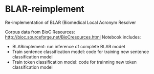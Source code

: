 # BLAR-reimplement
Re-implementation of BLAR (Biomedical Local Acronym Resolver

Corpus data from BioC Resources: http://bioc.sourceforge.net/BioCresources.html
Notebook includes:
- BLARimplement: run inference of complete BLAR model
- Train sentence classification model: code for training new sentence classification model
- Train token classification model: code for trainning new token classification model
